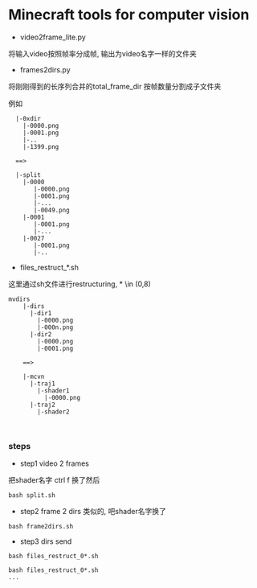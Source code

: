 # Minecraft tools for computer vision


- video2frame_lite.py

将输入video按照帧率分成帧, 输出为video名字一样的文件夹


 - frames2dirs.py

将刚刚得到的长序列合并的total_frame_dir 按帧数量分割成子文件夹

例如

```
  |-0xdir
  	|-0000.png
  	|-0001.png
  	|-..
  	|-1399.png
  
  ==>
  
  |-split
  	|-0000
  	   |-0000.png
  	   |-0001.png
  	   |-...
  	   |-0049.png
  	|-0001
  	   |-0001.png
  	   |-...
  	|-0027
  	   |-0001.png
  	   |-..
```

 - files_restruct_*.sh
 
 这里通过sh文件进行restructuring, * \in (0,8)



```
mvdirs
	|-dirs
	  |-dir1
	    |-0000.png
	    |-000n.png
	  |-dir2
	    |-0000.png
	    |-0001.png
		
	==>
	
	|-mcvn
	  |-traj1
	    |-shader1
	      |-0000.png
	  |-traj2
	    |-shader2
			
			

```



### steps

 - step1 video 2 frames
 
 把shader名字 ctrl f 换了然后
 ```apex
bash split.sh
```
 
 - step2 frame 2 dirs
 类似的, 吧shader名字换了
 ```apex
bash frame2dirs.sh
```

- step3 dirs send

```apex
bash files_restruct_0*.sh

bash files_restruct_0*.sh
...


```

